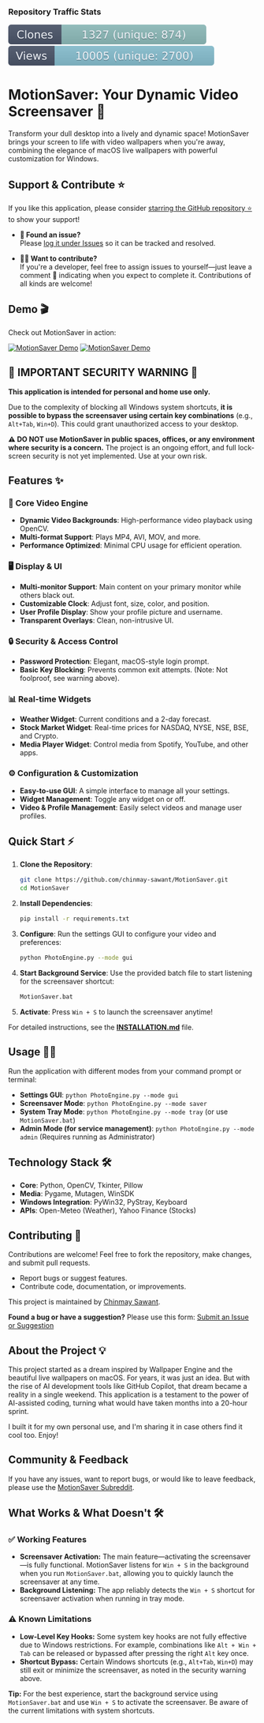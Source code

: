 ### Repository Traffic Stats

![GitHub Clones](https://github.com/chinmay-sawant/MotionSaver/blob/master/.github/badges/clones_badge.svg)
![GitHub Views](https://github.com/chinmay-sawant/MotionSaver/blob/master/.github/badges/views_badge.svg)

# MotionSaver: Your Dynamic Video Screensaver 🚀

Transform your dull desktop into a lively and dynamic space! MotionSaver brings your screen to life with video wallpapers when you're away, combining the elegance of macOS live wallpapers with powerful customization for Windows.


## Support & Contribute ⭐

If you like this application, please consider [starring the GitHub repository ⭐](https://github.com/chinmay-sawant/MotionSaver) to show your support!

- **🐞 Found an issue?**  
    Please [log it under Issues](https://github.com/chinmay-sawant/MotionSaver/issues) so it can be tracked and resolved.

- **👩‍💻 Want to contribute?**  
    If you're a developer, feel free to assign issues to yourself—just leave a comment 📝 indicating when you expect to complete it. Contributions of all kinds are welcome!

## Demo 🎬

Check out MotionSaver in action:

[![MotionSaver Demo](http://img.youtube.com/vi/8JzlZ49vus4/0.jpg)](https://www.youtube.com/watch?v=8JzlZ49vus4)
[![MotionSaver Demo](http://img.youtube.com/vi/3UxKSrSMv0o/0.jpg)](https://www.youtube.com/watch?v=3UxKSrSMv0o)

## 🚨 IMPORTANT SECURITY WARNING 🚨

**This application is intended for personal and home use only.**

Due to the complexity of blocking all Windows system shortcuts, **it is possible to bypass the screensaver using certain key combinations** (e.g., `Alt+Tab`, `Win+D`). This could grant unauthorized access to your desktop.

**⚠️ DO NOT use MotionSaver in public spaces, offices, or any environment where security is a concern.** The project is an ongoing effort, and full lock-screen security is not yet implemented. Use at your own risk.

## Features ✨

### 🎥 Core Video Engine
- **Dynamic Video Backgrounds**: High-performance video playback using OpenCV.
- **Multi-format Support**: Plays MP4, AVI, MOV, and more.
- **Performance Optimized**: Minimal CPU usage for efficient operation.

### 🖥️ Display & UI
- **Multi-monitor Support**: Main content on your primary monitor while others black out.
- **Customizable Clock**: Adjust font, size, color, and position.
- **User Profile Display**: Show your profile picture and username.
- **Transparent Overlays**: Clean, non-intrusive UI.

### 🔒 Security & Access Control
- **Password Protection**: Elegant, macOS-style login prompt.
- **Basic Key Blocking**: Prevents common exit attempts. (Note: Not foolproof, see warning above).

### 📊 Real-time Widgets
- **Weather Widget**: Current conditions and a 2-day forecast.
- **Stock Market Widget**: Real-time prices for NASDAQ, NYSE, NSE, BSE, and Crypto.
- **Media Player Widget**: Control media from Spotify, YouTube, and other apps.

### ⚙️ Configuration & Customization
- **Easy-to-use GUI**: A simple interface to manage all your settings.
- **Widget Management**: Toggle any widget on or off.
- **Video & Profile Management**: Easily select videos and manage user profiles.

## Quick Start ⚡

1.  **Clone the Repository**: 
    ```bash
    git clone https://github.com/chinmay-sawant/MotionSaver.git
    cd MotionSaver
    ```
2.  **Install Dependencies**: 
    ```bash
    pip install -r requirements.txt
    ```
3.  **Configure**: Run the settings GUI to configure your video and preferences:
    ```bash
    python PhotoEngine.py --mode gui
    ```
4.  **Start Background Service**: Use the provided batch file to start listening for the screensaver shortcut:
    ```bash
    MotionSaver.bat
    ```
5.  **Activate**: Press `Win + S` to launch the screensaver anytime!

For detailed instructions, see the **[INSTALLATION.md](INSTALLATION.md)** file.

## Usage 👨‍💻

Run the application with different modes from your command prompt or terminal:

-   **Settings GUI**: `python PhotoEngine.py --mode gui`
-   **Screensaver Mode**: `python PhotoEngine.py --mode saver`
-   **System Tray Mode**: `python PhotoEngine.py --mode tray` (or use `MotionSaver.bat`)
-   **Admin Mode (for service management)**: `python PhotoEngine.py --mode admin` (Requires running as Administrator)

## Technology Stack 🛠️

-   **Core**: Python, OpenCV, Tkinter, Pillow
-   **Media**: Pygame, Mutagen, WinSDK
-   **Windows Integration**: PyWin32, PyStray, Keyboard
-   **APIs**: Open-Meteo (Weather), Yahoo Finance (Stocks)

## Contributing 🤝

Contributions are welcome! Feel free to fork the repository, make changes, and submit pull requests.

-   Report bugs or suggest features.
-   Contribute code, documentation, or improvements.

This project is maintained by [Chinmay Sawant](https://github.com/chinmay-sawant).

**Found a bug or have a suggestion?**
Please use this form: [Submit an Issue or Suggestion](https://forms.gle/zhVFJnu5G1ySiBuC8)

## About the Project 💡

This project started as a dream inspired by Wallpaper Engine and the beautiful live wallpapers on macOS. For years, it was just an idea. But with the rise of AI development tools like GitHub Copilot, that dream became a reality in a single weekend. This application is a testament to the power of AI-assisted coding, turning what would have taken months into a 20-hour sprint.

I built it for my own personal use, and I'm sharing it in case others find it cool too. Enjoy!

## Community & Feedback

If you have any issues, want to report bugs, or would like to leave feedback, please use the [MotionSaver Subreddit](https://www.reddit.com/r/motionsaver/).

## What Works & What Doesn't 🛠️

### ✅ Working Features
- **Screensaver Activation:** The main feature—activating the screensaver—is fully functional. MotionSaver listens for `Win + S` in the background when you run `MotionSaver.bat`, allowing you to quickly launch the screensaver at any time.
- **Background Listening:** The app reliably detects the `Win + S` shortcut for screensaver activation when running in tray mode.

### ⚠️ Known Limitations
- **Low-Level Key Hooks:** Some system key hooks are not fully effective due to Windows restrictions. For example, combinations like `Alt + Win + Tab` can be released or bypassed after pressing the right `Alt` key once.
- **Shortcut Bypass:** Certain Windows shortcuts (e.g., `Alt+Tab`, `Win+D`) may still exit or minimize the screensaver, as noted in the security warning above.

**Tip:** For the best experience, start the background service using `MotionSaver.bat` and use `Win + S` to activate the screensaver. Be aware of the current limitations with system shortcuts.